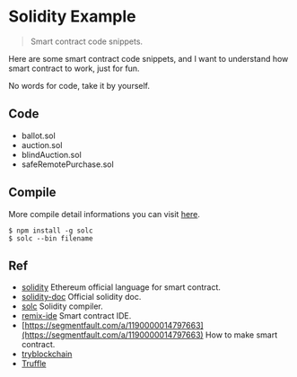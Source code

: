 # Solidity Example

> Smart contract code snippets.

Here are some smart contract code snippets, and I want to understand how smart contract to work, just for fun.

No words for code, take it by yourself.

## Code

- ballot.sol
- auction.sol
- blindAuction.sol
- safeRemotePurchase.sol

## Compile

More compile detail informations you can visit [here](https://solidity.readthedocs.io/en/v0.4.25/using-the-compiler.html).

```Shell
$ npm install -g solc
$ solc --bin filename
```

## Ref

- [solidity](https://github.com/ethereum/solidity) Ethereum official language for smart contract.
- [solidity-doc](https://solidity.readthedocs.io/en/v0.4.24/index.html) Official solidity doc.
- [solc](https://github.com/ethereum/solc-js) Solidity compiler.
- [remix-ide](https://github.com/ethereum/remix-ide) Smart contract IDE.
- [https://segmentfault.com/a/1190000014797663](https://segmentfault.com/a/1190000014797663) How to make smart contract.
- [tryblockchain](http://www.tryblockchain.org/index.html)
- [Truffle](http://truffle.tryblockchain.org/)
